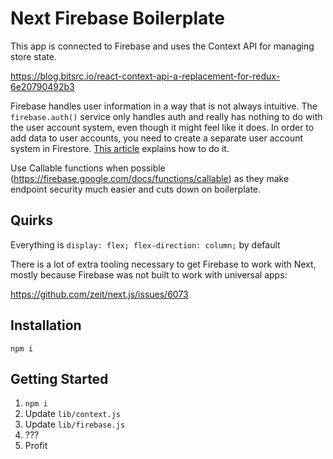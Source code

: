 # Next Firebase Boilerplate

This app is connected to Firebase and uses the Context API for managing store state.

https://blog.bitsrc.io/react-context-api-a-replacement-for-redux-6e20790492b3

Firebase handles user information in a way that is not always intuitive. The `firebase.auth()` service only handles auth and really has nothing to do with the user account system, even though it might feel like it does. In order to add data to user accounts, you need to create a separate user account system in Firestore. [This article](https://bigcodenerd.org/create-user-profile-firestore-authentication/) explains how to do it.

Use Callable functions when possible (https://firebase.google.com/docs/functions/callable) as they make endpoint security much easier and cuts down on boilerplate.

## Quirks

Everything is `display: flex; flex-direction: column;` by default

There is a lot of extra tooling necessary to get Firebase to work with Next, mostly because Firebase was not built to work with universal apps:

https://github.com/zeit/next.js/issues/6073

## Installation

`npm i`

## Getting Started

1. `npm i`
2. Update `lib/context.js`
3. Update `lib/firebase.js`
4. ???
5. Profit